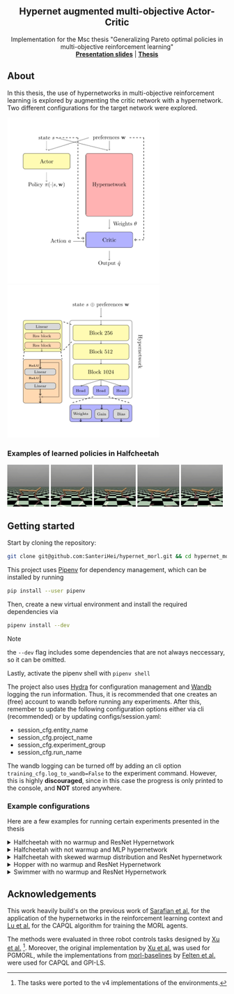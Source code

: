 
<div align="center">
  <h2 align="center"> Hypernet augmented multi-objective Actor-Critic </h2>
  <p align="center">
    Implementation for the Msc thesis "Generalizing Pareto optimal policies in multi-objective reinforcement learning"
    </br>
    <a href="https://santerihei.github.io/hypernet_morl_presentation/"><strong> Presentation slides</strong></a> | <a href="null"> <strong> Thesis</strong> </a>
  </p>
</div>


## About
In this thesis, the use of hypernetworks in multi-objective reinforcement learning is explored by
augmenting the critic network with a hypernetwork. Two different configurations for the target network were explored.
<p float="left">
  <img src="docs/model_structure.svg" width=350/>
  <img src="docs/architecture.svg" width=350/>
</p>


### Examples of learned policies in Halfcheetah
<p float="left">
  <img src="./docs/halfcheetah_sap_critic_sp_hyper_pref0.gif" width=19%>
  <img src="./docs/halfcheetah_sap_critic_sp_hyper_pref1.gif" width=19%>
  <img src="./docs/halfcheetah_sap_critic_sp_hyper_pref2.gif" width=19%>
  <img src="./docs/halfcheetah_sap_critic_sp_hyper_pref3.gif" width=19%>
  <img src="./docs/halfcheetah_sap_critic_sp_hyper_pref4.gif" width=19%>
</p>

## Getting started
Start by cloning the repository:
```bash
git clone git@github.com:SanteriHei/hypernet_morl.git && cd hypernet_morl
```
This project uses [Pipenv](https://pipenv.pypa.io/en/latest/) for dependency management, which can be
installed by running
```bash
pip install --user pipenv
```
Then, create a new virtual environment and install the required dependencies via
```bash
pipenv install --dev
```

> [!NOTE]
> the `--dev` flag includes some dependencies that are not always neccessary, so it can be omitted.

Lastly, activate the pipenv shell with `pipenv shell`

The project also uses [Hydra](https://hydra.cc/docs/intro/) for configuration management and 
[Wandb](https://docs.wandb.ai/) logging the run information. Thus, it is recommended that one creates
an (free) account to wandb before running any experiments. After this, remember to update the following 
configuration options either via cli (recommended) or by updating configs/session.yaml:

 - session_cfg.entity_name
 - session_cfg.project_name
 - session_cfg.experiment_group
 - session_cfg.run_name

The wandb logging can be turned off by adding an cli option `training_cfg.log_to_wandb=False` to the 
experiment command. However, this is highly __discouraged__, since in this case the progress is only
printed to the console, and __NOT__ stored anywhere.


### Example configurations
Here are a few examples for running certain experiments presented in the thesis

<details>
<summary>Halfcheetah with no warmup and ResNet Hypernetwork</summary>

```bash
python main.py device="cuda:0" seed=0 training_cfg=halfcheetah\
  training_cfg.n_warmup_steps=0\
  training_cfg.save_individual_losses=False\
  training_cfg.save_path="path/to/my-run"\
  session_cfg.entity_name="my-entity"\
  session_cfg.project_name="my-project"\
  session_cfg.run_name="my-run"\
  session_cfg.experiment_group="my-group"\
```
</details>

<details>
<summary> Halfcheetah with not warmup and MLP hypernetwork</summary>

```bash
python main.py device="cuda:0" seed=0 training_cfg=halfcheetah\
  critic_cfg=mlp_hypercritic\
  training_cfg.n_warmup_steps=0\
  training_cfg.save_individual_losses=False\
  training_cfg.save_path="path/to/my-run"\
  session_cfg.entity_name="my-entity"\
  session_cfg.project_name="my-project"\
  session_cfg.run_name="my-run"\
  session_cfg.experiment_group="my-group"\
```
</details>


<details>
<summary> Halfcheetah with skewed warmup distribution and ResNet hypernetwork</summary>

```bash
python main.py device="cuda:0" seed=0 training_cfg=halfcheetah\
  critic_cfg=mlp_hypercritic\
  training_cfg.n_warmup_steps=2.4e5\
  training_cfg.warmup_use_uneven_sampling=True\
  training_cfg.save_individual_losses=False\
  training_cfg.save_path="path/to/my-run"\
  session_cfg.entity_name="my-entity"\
  session_cfg.project_name="my-project"\
  session_cfg.run_name="my-run"\
  session_cfg.experiment_group="my-group"\
```
</details>

<details>
<summary>Hopper with no warmup and ResNet Hypernetwork</summary>

```bash
python main.py device="cuda:0" seed=0 training_cfg=hopper\
  training_cfg.n_warmup_steps=0\
  training_cfg.save_individual_losses=False\
  training_cfg.save_path="path/to/my-run"\
  session_cfg.entity_name="my-entity"\
  session_cfg.project_name="my-project"\
  session_cfg.run_name="my-run"\
  session_cfg.experiment_group="my-group"\
```
</details>

<details>
<summary>Swimmer with no warmup and ResNet Hypernetwork</summary>

```bash
python main.py device="cuda:0" seed=0 training_cfg=swimmer\
  training_cfg.n_warmup_steps=0\
  training_cfg.save_individual_losses=False\
  training_cfg.save_path="path/to/my-run"\
  session_cfg.entity_name="my-entity"\
  session_cfg.project_name="my-project"\
  session_cfg.run_name="my-run"\
  session_cfg.experiment_group="my-group"
```
</details>

## Acknowledgements

This work heavily build's on the previous work of <a href="https://proceedings.mlr.press/v139/sarafian21a.html">Sarafian et al.</a> for the application
of the hypernetworks in the reinforcement learning context and <a href="https://openreview.net/forum?id=TjEzIsyEsQ6">Lu et al.</a> for the CAPQL algorithm for training the MORL agents. 

The methods were evaluated in three robot controls tasks designed by <a href="https://people.csail.mit.edu/jiex/papers/PGMORL/">Xu et al.</a> [^1]. Moreover, the original
implementation by <a href="https://github.com/mit-gfx/PGMORL">Xu et al.</a> was used for PGMORL, while the implementations from <a href="https://github.com/LucasAlegre/morl-baselines/tree/main">morl-baselines</a> by <a href="https://openreview.net/pdf?id=jfwRLudQyj">Felten et al.</a> were used for CAPQL and GPI-LS.

[^1]: The tasks were ported to the v4 implementations of the environments.



